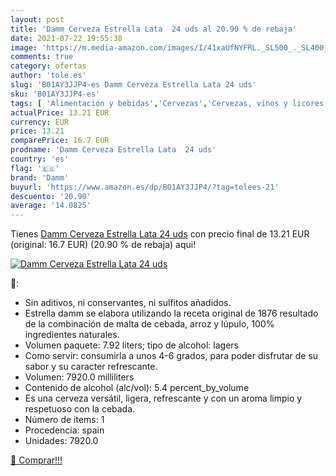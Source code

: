 ```yaml
---
layout: post
title: 'Damm Cerveza Estrella Lata  24 uds al 20.90 % de rebaja'
date: 2021-07-22 19:55:38
image: 'https://m.media-amazon.com/images/I/41xaUfNYFRL._SL500_._SL400_.jpg'
comments: true
category: ofertas
author: 'tole.es'
slug: 'B01AY3JJP4-es Damm Cerveza Estrella Lata 24 uds'
sku: 'B01AY3JJP4-es'
tags: [ 'Alimentación y bebidas','Cervezas','Cervezas, vinos y licores','cerveza','damm', ]
actualPrice: 13.21 EUR
currency: EUR
price: 13.21
comparePrice: 16.7 EUR
prodname: 'Damm Cerveza Estrella Lata  24 uds'
country: 'es'
flag: '🇪🇸'
brand: 'Damm'
buyurl: 'https://www.amazon.es/dp/B01AY3JJP4/?tag=tolees-21'
descuento: '20.90'
average: '14.0825'
---
```


Tienes [Damm Cerveza Estrella Lata  24 uds](https://www.amazon.es/dp/B01AY3JJP4/?tag=tolees-21) con precio final de  13.21 EUR (original: 16.7 EUR) (20.90 %  de rebaja) aqui!

[![Damm Cerveza Estrella Lata  24 uds](https://m.media-amazon.com/images/I/41xaUfNYFRL._SL500_._SL400_.jpg)](https://www.amazon.es/dp/B01AY3JJP4/?tag=tolees-21)

🔎:

- Sin aditivos, ni conservantes, ni sulfitos añadidos.
- Estrella damm se elabora utilizando la receta original de 1876 resultado de la combinación de malta de cebada, arroz y lúpulo, 100% ingredientes naturales.
- Volumen paquete: 7.92 liters; tipo de alcohol: lagers
- Como servir: consumirla a unos 4-6 grados, para poder disfrutar de su sabor y su caracter refrescante.
- Volumen: 7920.0 milliliters
- Contenido de alcohol (alc/vol): 5.4 percent_by_volume
- Es una cerveza versátil, ligera, refrescante y con un aroma limpio y respetuoso con la cebada.
- Número de items: 1
- Procedencia: spain
- Unidades: 7920.0

[🛒 Comprar!!!](https://www.amazon.es/dp/B01AY3JJP4/?tag=tolees-21)
